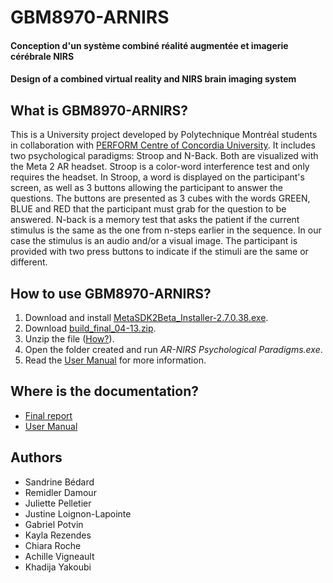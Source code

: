 # GBM8970-ARNIRS
#### Conception d'un système combiné réalité augmentée et imagerie cérébrale NIRS
#### Design of a combined virtual reality and NIRS brain imaging system

## What is GBM8970-ARNIRS?
This is a University project developed by Polytechnique Montréal students in collaboration with [PERFORM Centre of Concordia University](https://www.concordia.ca/research/perform.html). It includes two psychological paradigms: Stroop and N-Back. Both are visualized with the Meta 2 AR headset. Stroop is a color-word interference test and only requires the headset. In Stroop, a word is displayed on the participant's screen, as well as 3 buttons allowing the participant to answer the questions. The buttons are presented as 3 cubes with the words GREEN, BLUE and RED that the participant must grab for the question to be answered. N-back is a memory test that asks the patient if the current stimulus is the same as the one from n-steps earlier in the sequence. In our case the stimulus is an audio and/or a visual image. The participant is provided with two press buttons to indicate if the stimuli are the same or different. 

## How to use GBM8970-ARNIRS?
1. Download and install [MetaSDK2Beta_Installer-2.7.0.38.exe](https://s3-us-west-1.amazonaws.com/meta-sdk/MetaSDK2Beta_Installer-2.7.0.38.exe).
2. Download [build_final_04-13.zip](https://github.com/potvingab/GBM8970-ARNIRS/raw/main/build_final_04-13.zip).
3. Unzip the file ([How?](https://support.microsoft.com/en-us/windows/zip-and-unzip-files-8d28fa72-f2f9-712f-67df-f80cf89fd4e5)).
4. Open the folder created and run *AR-NIRS Psychological Paradigms.exe*.
5. Read the [User Manual](https://github.com/potvingab/GBM8970-ARNIRS/raw/main/Documentation/user_manual.pdf) for more information.

## Where is the documentation?
* [Final report](https://github.com/potvingab/GBM8970-ARNIRS/raw/main/Documentation/final_report.pdf)
* [User Manual](https://github.com/potvingab/GBM8970-ARNIRS/raw/main/Documentation/user_manual.pdf)

## Authors
* Sandrine Bédard
* Remidler Damour
* Juliette Pelletier
* Justine Loignon-Lapointe
* Gabriel Potvin
* Kayla Rezendes
* Chiara Roche
* Achille Vigneault
* Khadija Yakoubi

